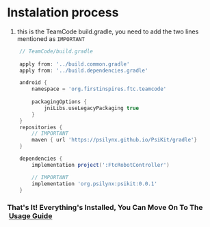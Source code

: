 # Instalation process
1. this is the TeamCode build.gradle, you need to add the two lines mentioned as `IMPORTANT`
```gradle
    // TeamCode/build.gradle
    
    apply from: '../build.common.gradle'
    apply from: '../build.dependencies.gradle'

    android {
        namespace = 'org.firstinspires.ftc.teamcode'
        
        packagingOptions {
            jniLibs.useLegacyPackaging true
        }
    }
    repositories {
        // IMPORTANT
        maven { url 'https://psilynx.github.io/PsiKit/gradle'}
    }

    dependencies {
        implementation project(':FtcRobotController')

        // IMPORTANT
        implementation 'org.psilynx:psikit:0.0.1'
    }
```
### That's It! Everything's Installed, You Can Move On To The &nbsp;[Usage Guide](usage.md)